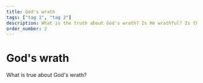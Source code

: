 ```yaml
---
title: God's wrath
tags: ["tag 1", "tag 2"]
description: What is the truth about God's wrath? Is He wrathful? Is the Bible just figurative when it mentions the wrath of God? Is it just an Old Testament thing? Let's see what the Bible actually says.
order_number: 2
---
```


# God's wrath

What is true about God's wrath?